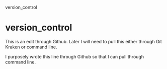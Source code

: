 version_control
# version_control

This is an edit through Github. Later I will need to pull this either through Git Kraken or command line.

I purposely wrote this line through Github so that I can pull through command line.
